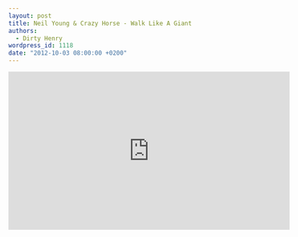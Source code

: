 ```yaml
---
layout: post
title: Neil Young & Crazy Horse - Walk Like A Giant
authors:
  - Dirty Henry
wordpress_id: 1118
date: "2012-10-03 08:00:00 +0200"
---
```


<iframe width="560" height="315" src="http://www.youtube.com/embed/Bemz-7fofcs" frameborder="0" allowfullscreen></iframe>

